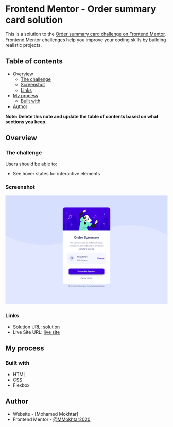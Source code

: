 # Frontend Mentor - Order summary card solution

This is a solution to the [Order summary card challenge on Frontend Mentor](https://www.frontendmentor.io/challenges/order-summary-component-QlPmajDUj). Frontend Mentor challenges help you improve your coding skills by building realistic projects. 

## Table of contents

- [Overview](#overview)
  - [The challenge](#the-challenge)
  - [Screenshot](#screenshot)
  - [Links](#links)
- [My process](#my-process)
  - [Built with](#built-with)
- [Author](#author)

**Note: Delete this note and update the table of contents based on what sections you keep.**

## Overview

### The challenge

Users should be able to:

- See hover states for interactive elements

### Screenshot

![](./screenshot.jpg)

### Links

- Solution URL: [solution](https://github.com/MMokhtar2020/order-summary-component-main)
- Live Site URL: [live site](https://mmokhtar2020.github.io/order-summary-component-main/)

## My process

### Built with

- HTML
- CSS
- Flexbox

## Author

- Website - [Mohamed Mokhtar]
- Frontend Mentor - [@MMokhtar2020](https://www.frontendmentor.io/profile/mmokhtar2020)


